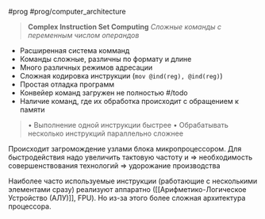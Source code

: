 #prog #prog/computer_architecture

> **Complex Instruction Set Computing**
> *Сложные команды c переменным числом операндов*

- Расширенная система комманд
- Команды сложные, различны по формату и длине
- Много различных режимов адресации
- Сложная кодировка инструкции (`mov @ind(reg), @ind(reg)`)
- Простая отладка программ
- Конвейер команд загружен не полностью #/todo
- Наличие команд, где их обработка происходит с обращением к памяти

> • Выполнение одной инструкции быстрее
> • Обрабатывать несколько инструкций параллельно сложнее

Происходит загромождение узлами блока микропроцессором. Для быстродействия надо увеличить тактовую частоту и ⇒ необходимость совершенствования технологий ⇒ удорожание производства

Наиболее часто используемые инструкции (работающие с несколькими элементами сразу) реализуют аппаратно ([[Арифметико-Логическое Устройство (АЛУ)]], FPU). Но из-за этого более сложная архитектура процессора.
